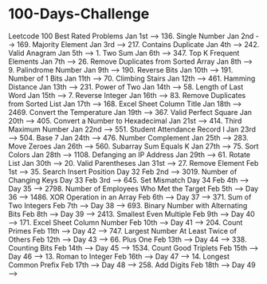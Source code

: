 # 100-Days-Challenge
Leetcode 100 Best Rated Problems
Jan 1st --> 136. Single Number
Jan 2nd --> 169. Majority Element
Jan 3rd --> 217. Contains Duplicate
Jan 4th --> 242. Valid Anagram
Jan 5th --> 1. Two Sum
Jan 6th --> 347. Top K Frequent Elements
Jan 7th --> 26. Remove Duplicates from Sorted Array
Jan 8th --> 9. Palindrome Number
Jan 9th --> 190. Reverse Bits
Jan 10th --> 191. Number of 1 Bits
Jan 11th --> 70. Climbing Stairs
Jan 12th --> 461. Hamming Distance
Jan 13th --> 231. Power of Two
Jan 14th --> 58. Length of Last Word
Jan 15th --> 7. Reverse Integer
Jan 16th --> 83. Remove Duplicates from Sorted List
Jan 17th --> 168. Excel Sheet Column Title
Jan 18th --> 2469. Convert the Temperature
Jan 19th --> 367. Valid Perfect Square
Jan 20th --> 405. Convert a Number to Hexadecimal
Jan 21st --> 414. Third Maximum Number
Jan 22nd --> 551. Student Attendance Record I
Jan 23rd --> 504. Base 7
Jan 24th --> 476. Number Complement
Jan 25th --> 283. Move Zeroes
Jan 26th --> 560. Subarray Sum Equals K
Jan 27th --> 75. Sort Colors
Jan 28th --> 1108. Defanging an IP Address
Jan 29th --> 61. Rotate List
Jan 30th --> 20. Valid Parentheses
Jan 31st --> 27. Remove Element
Feb 1st --> 35. Search Insert Position  Day 32
Feb 2nd --> 3019. Number of Changing Keys Day 33
Feb 3rd --> 645. Set Mismatch Day 34
Feb 4th --> Day 35 --> 2798. Number of Employees Who Met the Target
Feb 5th --> Day 36 --> 1486. XOR Operation in an Array
Feb 6th --> Day 37 --> 371. Sum of Two Integers
Feb 7th --> Day 38 --> 693. Binary Number with Alternating Bits
Feb 8th --> Day 39 --> 2413. Smallest Even Multiple
Feb 9th --> Day 40 --> 171. Excel Sheet Column Number
Feb 10th --> Day 41 --> 204. Count Primes
Feb 11th --> Day 42 --> 747. Largest Number At Least Twice of Others
Feb 12th --> Day 43 --> 66. Plus One
Feb 13th --> Day 44 --> 338. Counting Bits
Feb 14th --> Day 45 --> 1534. Count Good Triplets
Feb 15th --> Day 46 --> 13. Roman to Integer
Feb 16th --> Day 47 --> 14. Longest Common Prefix
Feb 17th --> Day 48 --> 258. Add Digits
Feb 18th --> Day 49 --> 
